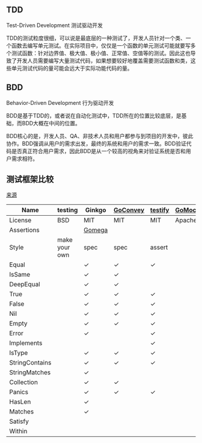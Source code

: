 ## TDD

Test-Driven Development 测试驱动开发

TDD的测试粒度很细，可以说是最底层的一种测试了，开发人员针对一个类、一个函数去编写单元测试。在实际项目中，仅仅是一个函数的单元测试可能就要写多个测试函数：针对边界值、极大值、极小值、正常值、空值等的测试。因此这也导致了开发人员需要编写大量测试代码，如果想要较好地覆盖需要测试函数和类，这些单元测试代码的量可能会远大于实际功能代码的量。



## BDD

Behavior-Driven Development 行为驱动开发

BDD是基于TDD的，或者说在自动化测试中，TDD所在的位置比较底层，是基础，而BDD大概在中间的位置。

BDD核心的是，开发人员、QA、非技术人员和用户都参与到项目的开发中，彼此协作。BDD强调从用户的需求出发，最终的系统和用户的需求一致。BDD验证代码是否真正符合用户需求，因此BDD是从一个较高的视角来对验证系统是否和用户需求相符。



## 测试框架比较

[来源](https://github.com/shageman/gotestit)



| Name           | testing       | Ginkgo                                                    | [GoConvey](https://github.com/smartystreets/goconvey) | [testify](https://github.com/stretchr/testify) | [GoMock](https://github.com/golang/mock) |
| -------------- | ------------- | --------------------------------------------------------- | ----------------------------------------------------- | ---------------------------------------------- | ---------------------------------------- |
| License        | BSD           | MIT                                                       | MIT                                                   | MIT                                            | Apache                                   |
| Assertions     |               | [Gomega](http://onsi.github.io/gomega/#provided_matchers) |                                                       |                                                |                                          |
| Style          | make your own | spec                                                      | spec                                                  | assert                                         |                                          |
| Equal          |               | ✓                                                         | ✓                                                     | ✓                                              |                                          |
| IsSame         |               | ✓                                                         | ✓                                                     |                                                |                                          |
| DeepEqual      |               | ✓                                                         | ✓                                                     |                                                |                                          |
| True           |               | ✓                                                         | ✓                                                     | ✓                                              |                                          |
| False          |               | ✓                                                         | ✓                                                     | ✓                                              |                                          |
| Nil            |               | ✓                                                         | ✓                                                     | ✓                                              |                                          |
| Empty          |               | ✓                                                         | ✓                                                     | ✓                                              |                                          |
| Error          |               | ✓                                                         |                                                       | ✓                                              |                                          |
| Implements     |               |                                                           |                                                       | ✓                                              |                                          |
| IsType         |               | ✓                                                         | ✓                                                     | ✓                                              |                                          |
| StringContains |               | ✓                                                         | ✓                                                     | ✓                                              |                                          |
| StringMatches  |               | ✓                                                         |                                                       |                                                |                                          |
| Collection     |               | ✓                                                         | ✓                                                     |                                                |                                          |
| Panics         |               | ✓                                                         | ✓                                                     | ✓                                              |                                          |
| HasLen         |               | ✓                                                         |                                                       |                                                |                                          |
| Matches        |               | ✓                                                         |                                                       |                                                |                                          |
| Satisfy        |               |                                                           |                                                       |                                                |                                          |
| Within         |               |                                                           |                                                       |                                                |                                          |
